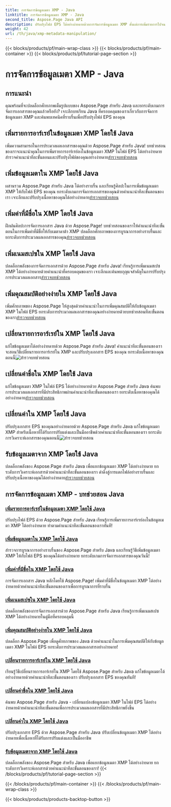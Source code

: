 ```yaml
---
title: การจัดการข้อมูลเมตา XMP - Java
linktitle: การจัดการข้อมูลเมตา XMP - Java
second_title: Aspose.Page Java API
description: ปรับปรุงไฟล์ EPS ได้อย่างง่ายดายด้วยการจัดการข้อมูลเมตา XMP ตั้งแต่การเพิ่มรายการไปจนถึงการแยกไฟล์ ยกระดับการจัดการเอกสารของคุณด้วยคำแนะนำของเรา
weight: 42
url: /th/java/xmp-metadata-manipulation/
---
```


{{< blocks/products/pf/main-wrap-class >}}
{{< blocks/products/pf/main-container >}}
{{< blocks/products/pf/tutorial-page-section >}}

# การจัดการข้อมูลเมตา XMP - Java


## การแนะนำ

คุณพร้อมที่จะปลดล็อกศักยภาพเต็มรูปแบบของ Aspose.Page สำหรับ Java และยกระดับเกมการจัดการเอกสารของคุณแล้วหรือยัง? เจาะลึกบทเรียน Java ที่ครอบคลุมของเราเกี่ยวกับการจัดการข้อมูลเมตา XMP และค้นพบเทคนิคที่ราบรื่นเพื่อปรับปรุงไฟล์ EPS ของคุณ

## เพิ่มรายการอาร์เรย์ในข้อมูลเมตา XMP โดยใช้ Java

 เพิ่มความสามารถในการประมวลผลเอกสารของคุณด้วย Aspose.Page สำหรับ Java! บทช่วยสอนของเราจะแนะนำคุณในการเพิ่มรายการอาร์เรย์ลงในข้อมูลเมตา XMP ในไฟล์ EPS ได้อย่างง่ายดาย สำรวจคำแนะนำทีละขั้นตอนและปรับปรุงไฟล์ของคุณอย่างง่ายดาย[สำรวจบทช่วยสอน](./add-array-items/)

## เพิ่มข้อมูลเมตาใน XMP โดยใช้ Java

 ผสานรวม Aspose.Page สำหรับ Java ได้อย่างราบรื่น และเรียนรู้ศิลปะในการเพิ่มข้อมูลเมตา XMP ให้กับไฟล์ EPS ของคุณ ยกระดับเกมการจัดการเอกสารของคุณด้วยคำแนะนำทีละขั้นตอนของเรา เจาะลึกและปรับปรุงเนื้อหาของคุณได้อย่างง่ายดาย[สำรวจบทช่วยสอน](./add-metadata/)

## เพิ่มค่าที่มีชื่อใน XMP โดยใช้ Java

ฝึกฝนศิลปะการจัดการเอกสาร Java ด้วย Aspose.Page! บทช่วยสอนของเราให้คำแนะนำทีละขั้นตอนในการเพิ่มค่าที่มีชื่อให้กับเมตาดาต้า XMP ปลดล็อกศักยภาพของการบูรณาการอย่างราบรื่นและยกระดับการประมวลผลเอกสารของคุณ[สำรวจบทช่วยสอน](./add-named-value/)

## เพิ่มเนมสเปซใน XMP โดยใช้ Java

 ปลดล็อกพลังของการจัดการเอกสารด้วย Aspose.Page สำหรับ Java! เรียนรู้การเพิ่มเนมสเปซ XMP ได้อย่างง่ายดายด้วยคำแนะนำที่ครอบคลุมของเรา เจาะลึกและค้นพบกุญแจสำคัญในการปรับปรุงการประมวลผลเอกสาร[สำรวจบทช่วยสอน](./add-namespace/)

## เพิ่มคุณสมบัติอย่างง่ายใน XMP โดยใช้ Java

 เพิ่มศักยภาพของ Aspose.Page ให้สูงสุดด้วยคำแนะนำในการเพิ่มคุณสมบัติให้กับข้อมูลเมตา XMP ในไฟล์ EPS ยกระดับการประมวลผลเอกสารของคุณอย่างง่ายดายด้วยบทช่วยสอนทีละขั้นตอนของเรา[สำรวจบทช่วยสอน](./add-simple-properties/)

## เปลี่ยนรายการอาร์เรย์ใน XMP โดยใช้ Java

 แก้ไขข้อมูลเมตาได้อย่างง่ายดายด้วย Aspose.Page สำหรับ Java! คำแนะนำทีละขั้นตอนของเราจะสอนวิธีเปลี่ยนรายการอาร์เรย์ใน XMP และปรับปรุงเอกสาร EPS ของคุณ ยกระดับเนื้อหาของคุณตอนนี้![สำรวจบทช่วยสอน](./change-array-items/)

## เปลี่ยนค่าชื่อใน XMP โดยใช้ Java

แก้ไขข้อมูลเมตา XMP ในไฟล์ EPS ได้อย่างง่ายดายด้วย Aspose.Page สำหรับ Java ค้นพบการประมวลผลเอกสารที่มีประสิทธิภาพผ่านคำแนะนำทีละขั้นตอนของเรา ยกระดับเนื้อหาของคุณได้อย่างง่ายดาย[สำรวจบทช่วยสอน](./change-named-value/)

## เปลี่ยนค่าใน XMP โดยใช้ Java

 ปรับปรุงเอกสาร EPS ของคุณอย่างง่ายดายด้วย Aspose.Page สำหรับ Java แก้ไขข้อมูลเมตา XMP สำหรับเนื้อหาที่ได้รับการปรับแต่งและเป็นมืออาชีพด้วยคำแนะนำทีละขั้นตอนของเรา ยกระดับการวิเคราะห์เอกสารของคุณตอนนี้![สำรวจบทช่วยสอน](./change-values/)

## รับข้อมูลเมตาจาก XMP โดยใช้ Java

 ปลดล็อกพลังของ Aspose.Page สำหรับ Java เพื่อแยกข้อมูลเมตา XMP ได้อย่างง่ายดาย ยกระดับการวิเคราะห์เอกสารด้วยคำแนะนำทีละขั้นตอนของเรา ดำดิ่งสู่การแตกไฟล์อย่างราบรื่นและปรับปรุงเนื้อหาของคุณได้อย่างง่ายดาย[สำรวจบทช่วยสอน](./get-metadata/)
## การจัดการข้อมูลเมตา XMP - บทช่วยสอน Java
### [เพิ่มรายการอาร์เรย์ในข้อมูลเมตา XMP โดยใช้ Java](./add-array-items/)
ปรับปรุงไฟล์ EPS ด้วย Aspose.Page สำหรับ Java เรียนรู้การเพิ่มรายการอาร์เรย์ลงในข้อมูลเมตา XMP ได้อย่างง่ายดาย ทำตามคำแนะนำทีละขั้นตอนของเราทันที!
### [เพิ่มข้อมูลเมตาใน XMP โดยใช้ Java](./add-metadata/)
สำรวจการบูรณาการอย่างราบรื่นของ Aspose.Page สำหรับ Java และเรียนรู้วิธีเพิ่มข้อมูลเมตา XMP ให้กับไฟล์ EPS ของคุณได้อย่างง่ายดาย ยกระดับเกมการจัดการเอกสารของคุณวันนี้!
### [เพิ่มค่าที่มีชื่อใน XMP โดยใช้ Java](./add-named-value/)
การจัดการเอกสาร Java หลักโดยใช้ Aspose.Page! เพิ่มค่าที่มีชื่อในข้อมูลเมตา XMP ได้อย่างง่ายดายด้วยคำแนะนำทีละขั้นตอนของเราเพื่อการบูรณาการที่ราบรื่น
### [เพิ่มเนมสเปซใน XMP โดยใช้ Java](./add-namespace/)
ปลดล็อกพลังของการจัดการเอกสารด้วย Aspose.Page สำหรับ Java เรียนรู้การเพิ่มเนมสเปซ XMP ได้อย่างง่ายดายในคู่มือที่ครอบคลุมนี้
### [เพิ่มคุณสมบัติอย่างง่ายใน XMP โดยใช้ Java](./add-simple-properties/)
ปลดล็อก Aspose.Page เพื่อดูศักยภาพของ Java ด้วยคำแนะนำในการเพิ่มคุณสมบัติให้กับข้อมูลเมตา XMP ในไฟล์ EPS ยกระดับการประมวลผลเอกสารอย่างง่ายดาย!
### [เปลี่ยนรายการอาร์เรย์ใน XMP โดยใช้ Java](./change-array-items/)
เรียนรู้วิธีเปลี่ยนรายการอาร์เรย์ใน XMP โดยใช้ Aspose.Page สำหรับ Java แก้ไขข้อมูลเมตาได้อย่างง่ายดายด้วยคำแนะนำทีละขั้นตอนของเรา ปรับปรุงเอกสาร EPS ของคุณทันที!
### [เปลี่ยนค่าชื่อใน XMP โดยใช้ Java](./change-named-value/)
ค้นพบ Aspose.Page สำหรับ Java - เปลี่ยนแปลงข้อมูลเมตา XMP ในไฟล์ EPS ได้อย่างง่ายดายด้วยคำแนะนำทีละขั้นตอนเพื่อการประมวลผลเอกสารที่มีประสิทธิภาพยิ่งขึ้น
### [เปลี่ยนค่าใน XMP โดยใช้ Java](./change-values/)
ปรับปรุงเอกสาร EPS ด้วย Aspose.Page สำหรับ Java ปรับเปลี่ยนข้อมูลเมตา XMP ได้อย่างง่ายดายเพื่อเนื้อหาที่ได้รับการปรับแต่งและเป็นมืออาชีพ
### [รับข้อมูลเมตาจาก XMP โดยใช้ Java](./get-metadata/)
ปลดล็อกพลังของ Aspose.Page สำหรับ Java เพื่อแยกข้อมูลเมตา XMP ได้อย่างง่ายดาย ยกระดับการวิเคราะห์เอกสารด้วยคำแนะนำทีละขั้นตอนของเรา!
{{< /blocks/products/pf/tutorial-page-section >}}

{{< /blocks/products/pf/main-container >}}
{{< /blocks/products/pf/main-wrap-class >}}

{{< blocks/products/products-backtop-button >}}
